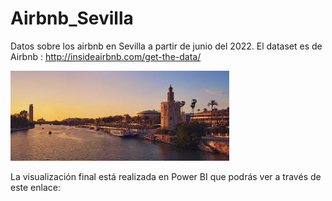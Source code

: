 # Airbnb_Sevilla

Datos sobre los airbnb en Sevilla a partir de junio del 2022. El dataset es de Airbnb : http://insideairbnb.com/get-the-data/

![Image text](https://github.com/noelianav91/Airbnb_Sevilla/blob/main/images.jpeg)

La visualización final está realizada en Power BI que podrás ver a través de este enlace: 

